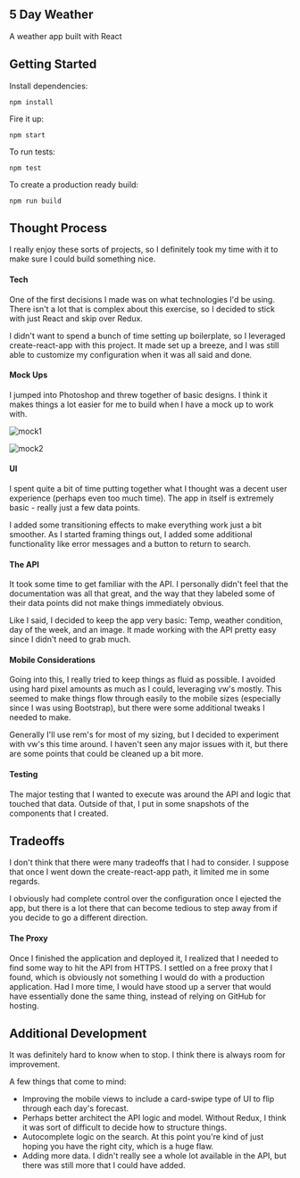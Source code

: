 ## 5 Day Weather
A weather app built with React



## Getting Started
Install dependencies:
```
npm install
```

Fire it up:
```
npm start
```

To run tests:
```
npm test
```

To create a production ready build:
```
npm run build
```



## Thought Process
I really enjoy these sorts of projects, so I definitely took my time with it to make sure I could build something nice.


#### Tech
One of the first decisions I made was on what technologies I'd be using. There isn't a lot that is complex about this exercise, so I decided to stick with just React and skip over Redux.

I didn't want to spend a bunch of time setting up boilerplate, so I leveraged create-react-app with this project. It made set up a breeze, and I was still able to customize my configuration when it was all said and done.


#### Mock Ups
I jumped into Photoshop and threw together of basic designs. I think it makes things a lot easier for me to build when I have a mock up to work with.

![mock1](http://imgur.com/y2WXKx0.jpg "Mock Up 1")

![mock2]( http://imgur.com/yofhjIu.jpg "Mock Up 2")


#### UI
I spent quite a bit of time putting together what I thought was a decent user experience (perhaps even too much time). The app in itself is extremely basic - really just a few data points.

I added some transitioning effects to make everything work just a bit smoother. As I started framing things out, I added some additional functionality like error messages and a button to return to search.


#### The API
It took some time to get familiar with the API. I personally didn't feel that the documentation was all that great, and the way that they labeled some of their data points did not make things immediately obvious.

Like I said, I decided to keep the app very basic: Temp, weather condition, day of the week, and an image. It made working with the API pretty easy since I didn't need to grab much.


#### Mobile Considerations
Going into this, I really tried to keep things as fluid as possible. I avoided using hard pixel amounts as much as I could, leveraging vw's mostly. This seemed to make things flow through easily to the mobile sizes (especially since I was using Bootstrap), but there were some additional tweaks I needed to make.

Generally I'll use rem's for most of my sizing, but I decided to experiment with vw's this time around. I haven't seen any major issues with it, but there are some points that could be cleaned up a bit more.

#### Testing
The major testing that I wanted to execute was around the API and logic that touched that data. Outside of that, I put in some snapshots of the components that I created.



## Tradeoffs
I don't think that there were many tradeoffs that I had to consider. I suppose that once I went down the create-react-app path, it limited me in some regards.

I obviously had complete control over the configuration once I ejected the app, but there is a lot there that can become tedious to step away from if you decide to go a different direction.


#### The Proxy
Once I finished the application and deployed it, I realized that I needed to find some way to hit the API from HTTPS. I settled on a free proxy that I found, which is obviously not something I would do with a production application. Had I more time, I would have stood up a server that would have essentially done the same thing, instead of relying on GitHub for hosting.


## Additional Development
It was definitely hard to know when to stop. I think there is always room for improvement.

A few things that come to mind:
- Improving the mobile views to include a card-swipe type of UI to flip through each day's forecast.
- Perhaps better architect the API logic and model. Without Redux, I think it was sort of difficult to decide how to structure things.
- Autocomplete logic on the search. At this point you're kind of just hoping you have the right city, which is a huge flaw.
- Adding more data. I didn't really see a whole lot available in the API, but there was still more that I could have added.
